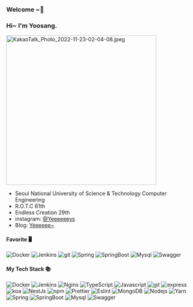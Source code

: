 ### Welcome ~👋
 
<h3>Hi~ I'm Yoosang. </h3>
<img src="/KakaoTalk_Photo_2022-11-23-02-04-08.jpeg" alt="KakaoTalk_Photo_2022-11-23-02-04-08.jpeg" width="400px" />  

- Seoul National University of Science & Technology Computer Engineering  
- R.O.T.C 61th
- Endless Creation 29th  
- instagram: [@Yeeeeeeys](https://www.instagram.com/yeeeeeeys/)  
- Blog: [Yeeeeee~](https://eomyoosang.github.io/)  

#### Favorite 🖥
<p width="600">
  <img alt="Docker" src="https://img.shields.io/badge/-Docker-46a2f1?style=flat-square&logo=docker&logoColor=white" />
  <img alt="Jenkins" src="https://img.shields.io/badge/-Jenkins-D33833?style=flat-square&logo=jenkins&logoColor=white" />
  <img alt="git" src="https://img.shields.io/badge/-Git-F05032?style=flat-square&logo=git&logoColor=white" />
  <img alt="Spring" src="https://img.shields.io/badge/-spring-72b34f?style=flat-square&logo=spring&logoColor=white" />
  <img alt="SpringBoot" src="https://img.shields.io/badge/-springboot-7baf4f?style=flat-square&logo=springboot&logoColor=white" />
  <img alt="Mysql" src="https://img.shields.io/badge/-mysql-4e7499?style=flat-square&logo=mysql&logoColor=white" />
  <img alt="Swagger" src="https://img.shields.io/badge/-swagger-77992d?style=flat-square&logo=swagger&logoColor=white" />
</p>

#### My Tech Stack 📚
<p width="600">
  <img alt="Docker" src="https://img.shields.io/badge/-Docker-46a2f1?style=flat-square&logo=docker&logoColor=white" />
  <img alt="Jenkins" src="https://img.shields.io/badge/-Jenkins-D33833?style=flat-square&logo=jenkins&logoColor=white" />
  <img alt="Nginx" src="https://img.shields.io/badge/-nginx-419345?style=flat-square&logo=nginx&logoColor=white" />
  <img alt="TypeScript" src="https://img.shields.io/badge/-TypeScript-007ACC?style=flat-square&logo=typescript&logoColor=white" />
  <img alt="Javascript" src="https://img.shields.io/badge/-Nodejs-F7DF1E?style=flat-square&logo=javascript&logoColor=white" />
  <img alt="git" src="https://img.shields.io/badge/-Git-F05032?style=flat-square&logo=git&logoColor=white" />
  <img alt="express" src="https://img.shields.io/badge/-express-3f3f3f?style=flat-square&logo=express&logoColor=white" />
  <img alt="koa" src="https://img.shields.io/badge/-koa-33333c?style=flat-square&logo=koa&logoColor=white" />
  <img alt="NestJs" src="https://img.shields.io/badge/-NestJs-ea2845?style=flat-square&logo=nestjs&logoColor=white" />
  <img alt="npm" src="https://img.shields.io/badge/-NPM-CB3837?style=flat-square&logo=npm&logoColor=white" />
  <img alt="Prettier" src="https://img.shields.io/badge/-Prettier-F7B93E?style=flat-square&logo=prettier&logoColor=white" />
  <img alt="Eslint" src="https://img.shields.io/badge/-Eslint-7c7ce3?style=flat-square&logo=eslint&logoColor=white" />
  <img alt="MongoDB" src="https://img.shields.io/badge/-MongoDB-13aa52?style=flat-square&logo=mongodb&logoColor=white" />
  <img alt="Nodejs" src="https://img.shields.io/badge/-Nodejs-43853d?style=flat-square&logo=Node.js&logoColor=white" />
  <img alt="Yarn" src="https://img.shields.io/badge/-yarn-579bc4?style=flat-square&logo=yarn&logoColor=white" />
  <img alt="Spring" src="https://img.shields.io/badge/-spring-72b34f?style=flat-square&logo=spring&logoColor=white" />
  <img alt="SpringBoot" src="https://img.shields.io/badge/-springboot-7baf4f?style=flat-square&logo=springboot&logoColor=white" />
  <img alt="Mysql" src="https://img.shields.io/badge/-mysql-4e7499?style=flat-square&logo=mysql&logoColor=white" />
  <img alt="Swagger" src="https://img.shields.io/badge/-swagger-77992d?style=flat-square&logo=swagger&logoColor=white" />
</p>
